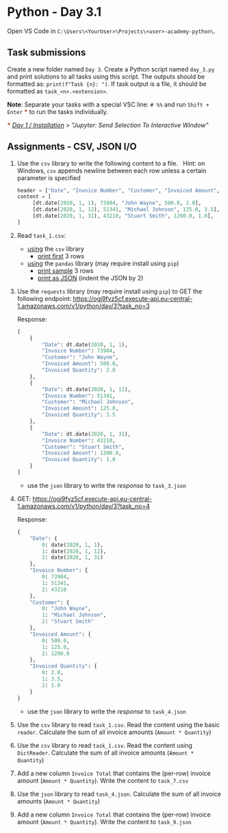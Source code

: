 # Python - Day 3.1

Open VS Code in `C:\Users\<YourUser>\Projects\<user>-academy-python\`.

## Task submissions

Create a new folder named `Day 3`. Create a Python script named `day_3.py` and print solutions to all tasks using this script. The outputs should be formatted as: `print(f"Task {n}: ")`. If task output is a file, it should be formatted as `task_<n>.<extension>`.

**Note**: Separate your tasks with a special VSC line: `# %%` and run `Shift + Enter` <strong style="color: #ba372a">*</strong> to run the tasks individually.

<strong style="color: #ba372a">*</strong> [*Day 1 / Installation*](Day1.md#Installation) > *"Jupyter: Send Selection To Interactive Window"*


## Assignments - CSV, JSON I/O

1. Use the `csv` library to write the following content to a file.  
Hint: on Windows, `csv` appends newline between each row unless a certain parameter is specified

    ```python
    header = ["Date", "Invoice Number", "Customer", "Invoiced Amount", "Invoiced Quantity"]
    content = [
         [dt.date(2020, 1, 1), 73984, "John Wayne", 500.0, 2.0],
         [dt.date(2020, 1, 12), 51341, "Michael Johnson", 125.0, 3.5],
         [dt.date(2020, 1, 31), 43210, "Stuart Smith", 1200.0, 1.0],
    ]
    ```

2. Read `task_1.csv`:
   - [using](https://docs.python.org/3/library/csv.html#csv.reader) the `csv` library
     - [print first](https://www.geeksforgeeks.org/how-to-get-first-n-items-from-a-list-in-python/) 3 rows
   - [using](https://pandas.pydata.org/pandas-docs/stable/reference/api/pandas.read_csv.html) the `pandas` library (may require install using `pip`)
     - [print sample](https://pandas.pydata.org/pandas-docs/stable/reference/api/pandas.DataFrame.html) 3 rows
     - [print as JSON](https://pandas.pydata.org/pandas-docs/stable/reference/api/pandas.DataFrame.to_json.html) (indent the JSON by 2)

3. Use the `requests` library (may require install using `pip`) to GET the following endpoint: https://ogj9fvz5cf.execute-api.eu-central-1.amazonaws.com/v1/python/day/3?task_no=3
   
    Response:

    ```python
    [
        {
            "Date": dt.date(2020, 1, 1),
            "Invoice Number": 73984, 
            "Customer": "John Wayne", 
            "Invoiced Amount": 500.0, 
            "Invoiced Quantity": 2.0
        },
        {
            "Date": dt.date(2020, 1, 12),
            "Invoice Number": 51341, 
            "Customer": "Michael Johnson", 
            "Invoiced Amount": 125.0, 
            "Invoiced Quantity": 3.5
        },
        {
            "Date": dt.date(2020, 1, 31),
            "Invoice Number": 43210, 
            "Customer": "Stuart Smith", 
            "Invoiced Amount": 1200.0, 
            "Invoiced Quantity": 1.0
        }
    ]
    ```

    - use the `json` library to write the *response* to `task_3.json`

4. GET: https://ogj9fvz5cf.execute-api.eu-central-1.amazonaws.com/v1/python/day/3?task_no=4
   
    Response:

    ```python
    {
        "Date": {
            0: date(2020, 1, 1), 
            1: date(2020, 1, 12), 
            2: date(2020, 1, 31)
        },
        "Invoice Number": {
            0: 73984,
            1: 51341,
            2: 43210
        }, 
        "Customer": {
            0: "John Wayne",
            1: "Michael Johnson",
            2: "Stuart Smith"
        }, 
        "Invoiced Amount": {
            0: 500.0, 
            1: 125.0, 
            2: 1200.0
        },
        "Invoiced Quantity": {
            0: 2.0, 
            1: 3.5, 
            2: 1.0
        }
    }
    ```

   - use the `json` library to write the *response* to `task_4.json`

5. Use the `csv` library to read `task_1.csv`. Read the content using the basic `reader`. Calculate the sum of all invoice amounts (`Amount * Quantity`)
6. Use the `csv` library to read `task_1.csv`. Read the content using `DictReader`. Calculate the sum of all invoice amounts (`Amount * Quantity`)
7. Add a new column `Invoice Total` that contains the (per-row) invoice amount (`Amount * Quantity`). Write the content to `task_7.csv`
8. Use the `json` library to read `task_4.json`. Calculate the sum of all invoice amounts (`Amount * Quantity`)
9. Add a new column `Invoice Total` that contains the (per-row) invoice amount (`Amount * Quantity`). Write the content to `task_9.json`
